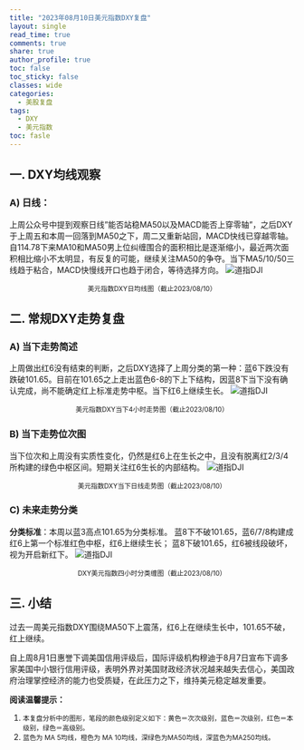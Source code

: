 ```yaml
---
title: "2023年08月10日美元指数DXY复盘"
layout: single
read_time: true
comments: true
share: true
author_profile: true
toc: false
toc_sticky: false
classes: wide
categories:
  - 美股复盘
tags:
  - DXY
  - 美元指数
toc: fasle
---
```

## 一. DXY均线观察
### A) 日线：
上周公众号中提到观察日线”能否站稳MA50以及MACD能否上穿零轴”，之后DXY于上周五和本周一回落到MA50之下，周二又重新站回，MACD快线已穿越零轴。自114.78下来MA10和MA50男上位纠缠围合的面积相比是逐渐缩小，最近两次面积相比缩小不太明显，有反复的可能，继续关注MA50的争夺。当下MA5/10/50三线趋于粘合，MACD快慢线开口也趋于闭合，等待选择方向。
 ![道指DJI](https://image.olim.cc/2023-08-10-DXY-day.png)
<small><center>美元指数DXY日均线图（截止2023/08/10）</center></small>
## 二. 常规DXY走势复盘
### A) 当下走势简述
上周做出红6没有结束的判断，之后DXY选择了上周分类的第一种：蓝6下跌没有跌破101.65。目前在101.65之上走出蓝色6-8的下上下结构，因蓝8下当下没有确认完成，尚不能确定红上标准走势中枢。当下红6上继续生长。
 ![道指DJI](https://image.olim.cc/2023-08-10-DXY-hour.png)
<small><center>美元指数DXY当下4小时走势图（截止2023/08/10）</center></small>
### B) 当下走势位次图
当下位次和上周没有实质性变化，仍然是红6上在生长之中，且没有脱离红2/3/4所构建的绿色中枢区间。短期关注红6生长的内部结构。
 ![道指DJI](https://image.olim.cc/2023-08-10-DXY-day-1.png)
<small><center>美元指数DXY当下日线走势图（截止2023/08/10）</center></small>
### C) 未来走势分类
**分类标准**：本周以蓝3高点101.65为分类标准。
蓝8下不破101.65，蓝6/7/8构建成红6上第一个标准红色中枢，红6上继续生长；
蓝8下破101.65，红6被线段破坏，视为开启新红下。
 ![道指DJI](https://image.olim.cc/2023-08-10-DXY-hour-fl.png)
<small><center>DXY美元指数四小时分类缠图（截止2023/08/10）</center></small>
## 三. 小结
过去一周美元指数DXY围绕MA50下上震荡，红6上在继续生长中，101.65不破，红上继续。

自上周8月1日惠誉下调美国信用评级后，国际评级机构穆迪于8月7日宣布下调多家美国中小银行信用评级，表明外界对美国财政经济状况越来越失去信心，美国政府治理掌控经济的能力也受质疑，在此压力之下，维持美元稳定越发重要。

**阅读温馨提示：** 
1. <small>本复盘分析中的图形，笔段的颜色级别定义如下：黄色＝次次级别，蓝色＝次级别，红色＝本级别，绿色＝高级别。</small> 
2. <small>蓝色为 MA 5均线，橙色为 MA 10均线，深绿色为MA50均线，深蓝色为MA250均线。</small> 

